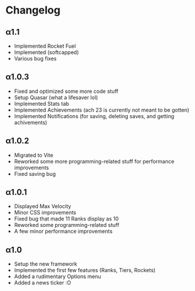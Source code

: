 # Changelog

## α1.1

- Implemented Rocket Fuel
- Implemented (softcapped)
- Various bug fixes

## α1.0.3

- Fixed and optimized some more code stuff
- Setup Quasar (what a lifesaver lol)
- Implemented Stats tab
- Implemented Achievements (ach 23 is currently not meant to be gotten)
- Implemented Notifications (for saving, deleting saves, and getting achivements)

## α1.0.2

- Migrated to Vite
- Reworked some more programming-related stuff for performance improvements
- Fixed saving bug

## α1.0.1

- Displayed Max Velocity
- Minor CSS improvements
- Fixed bug that made 11 Ranks display as 10
- Reworked some programming-related stuff
- A few minor performance improvements

## α1.0

- Setup the new framework
- Implemented the first few features (Ranks, Tiers, Rockets)
- Added a rudimentary Options menu
- Added a news ticker :O